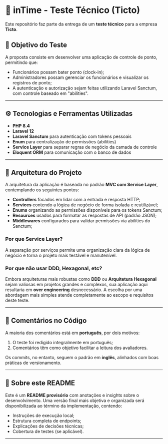 # 📘 inTime - Teste Técnico (Ticto)

Este repositório faz parte da entrega de um **teste técnico** para a empresa **Ticto**.

## 🎯 Objetivo do Teste

A proposta consiste em desenvolver uma aplicação de controle de ponto, permitindo que:

* Funcionários possam bater ponto (clock-in);
* Administradores possam gerenciar os funcionários e visualizar os registros de ponto;
* A autenticação e autorização sejam feitas utilizando Laravel Sanctum, com controle baseado em "abilities".

---

## ⚙️ Tecnologias e Ferramentas Utilizadas

* **PHP 8.4**
* **Laravel 12**
* **Laravel Sanctum** para autenticação com tokens pessoais
* **Enum** para centralização de permissões (abilities)
* **Service Layer** para separar regras de negócio da camada de controle
* **Eloquent ORM** para comunicação com o banco de dados

---

## 🧱 Arquitetura do Projeto

A arquitetura da aplicação é baseada no padrão **MVC com Service Layer**, contemplando os seguintes pontos:

* **Controllers** focados em lidar com a entrada e resposta HTTP;
* **Services** contendo a lógica de negócio de forma isolada e reutilizável;
* **Enums** organizando as permissões disponíveis para os tokens Sanctum;
* **Resources** usados para formatar as respostas de API (padrão JSON);
* **Middlewares** configurados para validar permissões via abilities do Sanctum;

### Por que Service Layer?

A separação por serviços permite uma organização clara da lógica de negócio e torna o projeto mais testável e manutenível.

### Por que não usar DDD, Hexagonal, etc?

Embora arquiteturas mais robustas como **DDD** ou **Arquitetura Hexagonal** sejam valiosas em projetos grandes e complexos, sua aplicação aqui resultaria em **over engineering** desnecessário. A escolha por uma abordagem mais simples atende completamente ao escopo e requisitos deste teste.

---

## 📌 Comentários no Código

A maioria dos comentários está em **português**, por dois motivos:

1. O teste foi redigido integralmente em português;
2. Comentários têm como objetivo facilitar a leitura dos avaliadores.

Os commits, no entanto, seguem o padrão em **inglês**, alinhados com boas práticas de versionamento.

---

## 📒 Sobre este README

Este é um **README provisório** com anotações e insights sobre o desenvolvimento. Uma versão final mais objetiva e organizada será disponibilizada ao término da implementação, contendo:

* Instruções de execução local;
* Estrutura completa de endpoints;
* Explicações de decisões técnicas;
* Cobertura de testes (se aplicável).

---